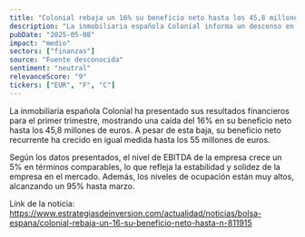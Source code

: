 ```yaml
---
title: "Colonial rebaja un 16% su beneficio neto hasta los 45,8 millones de euros"
description: "La inmobiliaria española Colonial informa un descenso en su beneficio neto, aunque su beneficio neto recurrente y EBITDA crecen en el primer trimestre."
pubDate: "2025-05-08"
impact: "medio"
sectors: ["finanzas"]
source: "Fuente desconocida"
sentiment: "neutral"
relevanceScore: "9"
tickers: ["EUR", "F", "C"]
---
```


La inmobiliaria española Colonial ha presentado sus resultados financieros para el primer trimestre, mostrando una caída del 16% en su beneficio neto hasta los 45,8 millones de euros. A pesar de esta baja, su beneficio neto recurrente ha crecido en igual medida hasta los 55 millones de euros.

Según los datos presentados, el nivel de EBITDA de la empresa crece un 5% en términos comparables, lo que refleja la estabilidad y solidez de la empresa en el mercado. Además, los niveles de ocupación están muy altos, alcanzando un 95% hasta marzo.

Link de la noticia: https://www.estrategiasdeinversion.com/actualidad/noticias/bolsa-espana/colonial-rebaja-un-16-su-beneficio-neto-hasta-n-811915